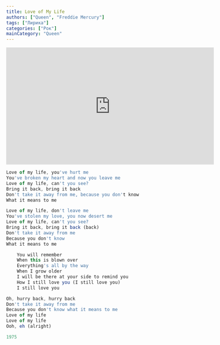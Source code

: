 ```yaml
---
title: Love of My Life
authors: ["Queen", "Freddie Mercury"]
tags: ["Лирика"]
categories: ["Рок"]
mainCategory: "Queen"
---
```


<iframe width="560" height="315" src="https://www.youtube.com/embed/sUJkCXE4sAA" frameborder="0" allow="accelerometer; autoplay; encrypted-media; gyroscope; picture-in-picture" allowfullscreen></iframe>

``` js
Love of my life, you've hurt me
You've broken my heart and now you leave me
Love of my life, can't you see?
Bring it back, bring it back
Don't take it away from me, because you don't know
What it means to me

Love of my life, don't leave me
You've stolen my love, you now desert me
Love of my life, can't you see?
Bring it back, bring it back (back)
Don't take it away from me
Because you don't know
What it means to me

    You will remember
    When this is blown over
    Everything's all by the way
    When I grow older
    I will be there at your side to remind you
    How I still love you (I still love you)
    I still love you

Oh, hurry back, hurry back
Don't take it away from me
Because you don't know what it means to me
Love of my life
Love of my life
Ooh, eh (alright)

1975

```
